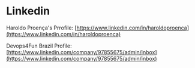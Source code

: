 # Linkedin

Haroldo Proença's Prrofile:
[https://www.linkedin.com/in/haroldoproenca](https://www.linkedin.com/in/haroldoproenca)

Devops4Fun Brazil Profile:
[https://www.linkedin.com/company/97855675/admin/inbox](https://www.linkedin.com/company/97855675/admin/inbox)
